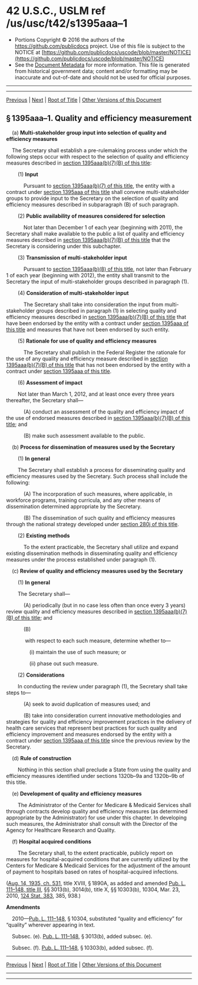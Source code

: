---
---

# 42 U.S.C., USLM ref /us/usc/t42/s1395aaa–1

* Portions Copyright © 2016 the authors of the https://github.com/publicdocs project.
  Use of this file is subject to the NOTICE at [https://github.com/publicdocs/uscode/blob/master/NOTICE](https://github.com/publicdocs/uscode/blob/master/NOTICE)
* See the [Document Metadata](././../../../../../..//README.md) for more information.
  This file is generated from historical government data; content and/or formatting may be inaccurate and out-of-date and should not be used for official purposes.

----------
----------

[Previous](./../../../../../..//us/usc/t42/ch7/schXVIII/ptE/m__us_usc_t42_s1395aaa.md) | [Next](./../../../../../..//us/usc/t42/ch7/schXVIII/ptE/m__us_usc_t42_s1395bbb.md) | [Root of Title](./../../../../../../) | [Other Versions of this Document](https://publicdocs.github.io/go/links?ns=uslm&ref=%2Fus%2Fusc%2Ft42%2Fs1395aaa%E2%80%931)

## § 1395aaa–1. Quality and efficiency measurement

    (a) __Multi-stakeholder group input into selection of quality and efficiency measures__ 

    The Secretary shall establish a pre-rulemaking process under which the following steps occur with respect to the selection of quality and efficiency measures described in [section 1395aaa(b)(7)(B) of this title][/us/usc/t42/s1395aaa/b/7/B]:

        (1) __Input__ 

            Pursuant to [section 1395aaa(b)(7) of this title][/us/usc/t42/s1395aaa/b/7], the entity with a contract under [section 1395aaa of this title][/us/usc/t42/s1395aaa] shall convene multi-stakeholder groups to provide input to the Secretary on the selection of quality and efficiency measures described in subparagraph (B) of such paragraph.

        (2) __Public availability of measures considered for selection__ 

            Not later than December 1 of each year (beginning with 2011), the Secretary shall make available to the public a list of quality and efficiency measures described in [section 1395aaa(b)(7)(B) of this title][/us/usc/t42/s1395aaa/b/7/B] that the Secretary is considering under this subchapter.

        (3) __Transmission of multi-stakeholder input__ 

            Pursuant to [section 1395aaa(b)(8) of this title][/us/usc/t42/s1395aaa/b/8], not later than February 1 of each year (beginning with 2012), the entity shall transmit to the Secretary the input of multi-stakeholder groups described in paragraph (1).

        (4) __Consideration of multi-stakeholder input__ 

            The Secretary shall take into consideration the input from multi-stakeholder groups described in paragraph (1) in selecting quality and efficiency measures described in [section 1395aaa(b)(7)(B) of this title][/us/usc/t42/s1395aaa/b/7/B] that have been endorsed by the entity with a contract under [section 1395aaa of this title][/us/usc/t42/s1395aaa] and measures that have not been endorsed by such entity.

        (5) __Rationale for use of quality and efficiency measures__ 

            The Secretary shall publish in the Federal Register the rationale for the use of any quality and efficiency measure described in [section 1395aaa(b)(7)(B) of this title][/us/usc/t42/s1395aaa/b/7/B] that has not been endorsed by the entity with a contract under [section 1395aaa of this title][/us/usc/t42/s1395aaa].

        (6) __Assessment of impact__ 

        Not later than March 1, 2012, and at least once every three years thereafter, the Secretary shall—

            (A) conduct an assessment of the quality and efficiency impact of the use of endorsed measures described in [section 1395aaa(b)(7)(B) of this title][/us/usc/t42/s1395aaa/b/7/B]; and

            (B) make such assessment available to the public.

    (b) __Process for dissemination of measures used by the Secretary__ 

        (1) __In general__ 

        The Secretary shall establish a process for disseminating quality and efficiency measures used by the Secretary. Such process shall include the following:

            (A) The incorporation of such measures, where applicable, in workforce programs, training curricula, and any other means of dissemination determined appropriate by the Secretary.

            (B) The dissemination of such quality and efficiency measures through the national strategy developed under [section 280j of this title][/us/usc/t42/s280j].

        (2) __Existing methods__ 

            To the extent practicable, the Secretary shall utilize and expand existing dissemination methods in disseminating quality and efficiency measures under the process established under paragraph (1).

    (c) __Review of quality and efficiency measures used by the Secretary__ 

        (1) __In general__ 

        The Secretary shall—

            (A) periodically (but in no case less often than once every 3 years) review quality and efficiency measures described in [section 1395aaa(b)(7)(B) of this title][/us/usc/t42/s1395aaa/b/7/B]; and

            (B)

             with respect to each such measure, determine whether to—

                (i) maintain the use of such measure; or

                (ii) phase out such measure.

        (2) __Considerations__ 

        In conducting the review under paragraph (1), the Secretary shall take steps to—

            (A) seek to avoid duplication of measures used; and

            (B) take into consideration current innovative methodologies and strategies for quality and efficiency improvement practices in the delivery of health care services that represent best practices for such quality and efficiency improvement and measures endorsed by the entity with a contract under [section 1395aaa of this title][/us/usc/t42/s1395aaa] since the previous review by the Secretary.

    (d) __Rule of construction__ 

        Nothing in this section shall preclude a State from using the quality and efficiency measures identified under sections 1320b–9a and 1320b–9b of this title.

    (e) __Development of quality and efficiency measures__ 

        The Administrator of the Center for Medicare & Medicaid Services shall through contracts develop quality and efficiency measures (as determined appropriate by the Administrator) for use under this chapter. In developing such measures, the Administrator shall consult with the Director of the Agency for Healthcare Research and Quality.

    (f) __Hospital acquired conditions__ 

        The Secretary shall, to the extent practicable, publicly report on measures for hospital-acquired conditions that are currently utilized by the Centers for Medicare & Medicaid Services for the adjustment of the amount of payment to hospitals based on rates of hospital-acquired infections.

([Aug. 14, 1935, ch. 531][/us/act/1935-08-14/ch531], title XVIII, § 1890A, as added and amended [Pub. L. 111–148, title III][/us/pl/111/148/tIII], §§ 3013(b), 3014(b), title X, §§ 10303(b), 10304, Mar. 23, 2010, [124 Stat. 383][/us/stat/124/383], 385, 938.)

 __Amendments__ 

    2010—[Pub. L. 111–148][/us/pl/111/148], § 10304, substituted “quality and efficiency” for “quality” wherever appearing in text.

    Subsec. (e). [Pub. L. 111–148][/us/pl/111/148], § 3013(b), added subsec. (e).

    Subsec. (f). [Pub. L. 111–148][/us/pl/111/148], § 10303(b), added subsec. (f).

----------

[Previous](./../../../../../..//us/usc/t42/ch7/schXVIII/ptE/m__us_usc_t42_s1395aaa.md) | [Next](./../../../../../..//us/usc/t42/ch7/schXVIII/ptE/m__us_usc_t42_s1395bbb.md) | [Root of Title](./../../../../../../) | [Other Versions of this Document](https://publicdocs.github.io/go/links?ns=uslm&ref=%2Fus%2Fusc%2Ft42%2Fs1395aaa%E2%80%931)

----------
----------

[/us/usc/t42/s1395aaa/b/7/B]: https://publicdocs.github.io/go/links?ns=uslm&ref=%2Fus%2Fusc%2Ft42%2Fs1395aaa%2Fb%2F7%2FB
[/us/usc/t42/s1395aaa/b/7]: https://publicdocs.github.io/go/links?ns=uslm&ref=%2Fus%2Fusc%2Ft42%2Fs1395aaa%2Fb%2F7
[/us/usc/t42/s1395aaa]: https://publicdocs.github.io/go/links?ns=uslm&ref=%2Fus%2Fusc%2Ft42%2Fs1395aaa
[/us/usc/t42/s1395aaa/b/7/B]: https://publicdocs.github.io/go/links?ns=uslm&ref=%2Fus%2Fusc%2Ft42%2Fs1395aaa%2Fb%2F7%2FB
[/us/usc/t42/s1395aaa/b/8]: https://publicdocs.github.io/go/links?ns=uslm&ref=%2Fus%2Fusc%2Ft42%2Fs1395aaa%2Fb%2F8
[/us/usc/t42/s1395aaa/b/7/B]: https://publicdocs.github.io/go/links?ns=uslm&ref=%2Fus%2Fusc%2Ft42%2Fs1395aaa%2Fb%2F7%2FB
[/us/usc/t42/s1395aaa]: https://publicdocs.github.io/go/links?ns=uslm&ref=%2Fus%2Fusc%2Ft42%2Fs1395aaa
[/us/usc/t42/s1395aaa/b/7/B]: https://publicdocs.github.io/go/links?ns=uslm&ref=%2Fus%2Fusc%2Ft42%2Fs1395aaa%2Fb%2F7%2FB
[/us/usc/t42/s1395aaa]: https://publicdocs.github.io/go/links?ns=uslm&ref=%2Fus%2Fusc%2Ft42%2Fs1395aaa
[/us/usc/t42/s1395aaa/b/7/B]: https://publicdocs.github.io/go/links?ns=uslm&ref=%2Fus%2Fusc%2Ft42%2Fs1395aaa%2Fb%2F7%2FB
[/us/usc/t42/s280j]: https://publicdocs.github.io/go/links?ns=uslm&ref=%2Fus%2Fusc%2Ft42%2Fs280j
[/us/usc/t42/s1395aaa/b/7/B]: https://publicdocs.github.io/go/links?ns=uslm&ref=%2Fus%2Fusc%2Ft42%2Fs1395aaa%2Fb%2F7%2FB
[/us/usc/t42/s1395aaa]: https://publicdocs.github.io/go/links?ns=uslm&ref=%2Fus%2Fusc%2Ft42%2Fs1395aaa
[/us/act/1935-08-14/ch531]: https://publicdocs.github.io/go/links?ns=uslm&ref=%2Fus%2Fact%2F1935-08-14%2Fch531
[/us/pl/111/148/tIII]: https://publicdocs.github.io/go/links?ns=uslm&ref=%2Fus%2Fpl%2F111%2F148%2FtIII
[/us/stat/124/383]: https://publicdocs.github.io/go/links?ns=uslm&ref=%2Fus%2Fstat%2F124%2F383
[/us/pl/111/148]: https://publicdocs.github.io/go/links?ns=uslm&ref=%2Fus%2Fpl%2F111%2F148
[/us/pl/111/148]: https://publicdocs.github.io/go/links?ns=uslm&ref=%2Fus%2Fpl%2F111%2F148
[/us/pl/111/148]: https://publicdocs.github.io/go/links?ns=uslm&ref=%2Fus%2Fpl%2F111%2F148


